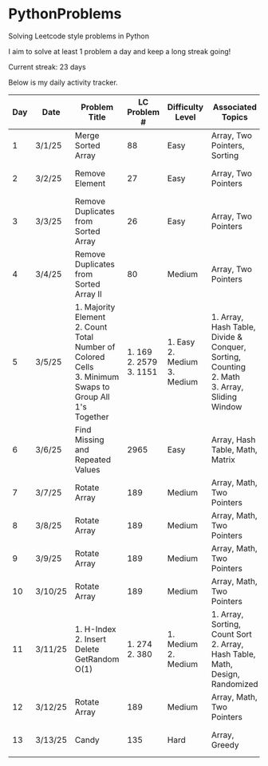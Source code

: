 # PythonProblems
Solving Leetcode style problems in Python

I aim to solve at least 1 problem a day and keep a long streak going!

Current streak: 23 days

Below is my daily activity tracker.

|Day|Date|Problem Title|LC Problem #|Difficulty Level|Associated Topics|Type of Problem|
|---|---|---|---|---|---|---|
|1|3/1/25|Merge Sorted Array|88|Easy|Array, Two Pointers, Sorting|Top Interview 150|
|2|3/2/25|Remove Element|27|Easy|Array, Two Pointers|Top Interview 150|
|3|3/3/25|Remove Duplicates from Sorted Array|26|Easy|Array, Two Pointers|Top Interview 150|
|4|3/4/25|Remove Duplicates from Sorted Array II|80|Medium|Array, Two Pointers|Top Interview 150|
|5|3/5/25|1. Majority Element<br>2. Count Total Number of Colored Cells<br>3. Minimum Swaps to Group All 1's Together|1. 169<br>2. 2579<br>3. 1151|1. Easy<br>2. Medium<br>3. Medium|1. Array, Hash Table, Divide & Conquer, Sorting, Counting<br>2. Math<br>3. Array, Sliding Window|1. Top Interview 150<br>2. Daily Challenge<br>3. Weekly Challenge|
|6|3/6/25|Find Missing and Repeated Values|2965|Easy|Array, Hash Table, Math, Matrix|Daily Challenge|
|7|3/7/25|Rotate Array|189|Medium|Array, Math, Two Pointers|Top Interview 150|
|8|3/8/25|Rotate Array|189|Medium|Array, Math, Two Pointers|Top Interview 150|
|9|3/9/25|Rotate Array|189|Medium|Array, Math, Two Pointers|Top Interview 150|
|10|3/10/25|Rotate Array|189|Medium|Array, Math, Two Pointers|Top Interview 150|
|11|3/11/25|1. H-Index<br>2. Insert Delete GetRandom O(1)|1. 274<br>2. 380|1. Medium<br>2. Medium|1. Array, Sorting, Count Sort<br>2. Array, Hash Table, Math, Design, Randomized|1. Top Interview 150<br>2. Top Interview 150|
|12|3/12/25|Rotate Array|189|Medium|Array, Math, Two Pointers|Top Interview 150|
|13|3/13/25|Candy|135|Hard|Array, Greedy|Top Interview 150|